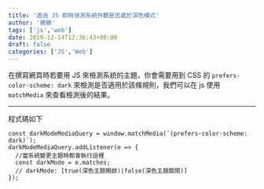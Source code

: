 ```yaml
---
title: '透過 JS 即時偵測系統外觀是否處於深色模式'
author: '勝勝'
tags: ['js','web'] 
date: 2019-12-14T12:36:43+08:00
draft: false
categories: ['JS','Web']
---
```


在撰寫網頁時若要用 JS 來檢測系統的主題，你會需要用到 CSS 的 `prefers-color-scheme: dark` 來檢測是否適用於該條規則，我們可以在 js 使用 `matchMedia` 來查看檢測後的結果。
<!--more-->

* * *

程式碼如下

```
const darkModeMediaQuery = window.matchMedia(`(prefers-color-scheme: dark)`);
darkModeMediaQuery.addListener(e => {
  //當系統變更主題時都會執行這裡
  const darkMode = e.matches;
  // darkMode: [true(深色主題開啟)|false(深色主題關閉)]
});
```
